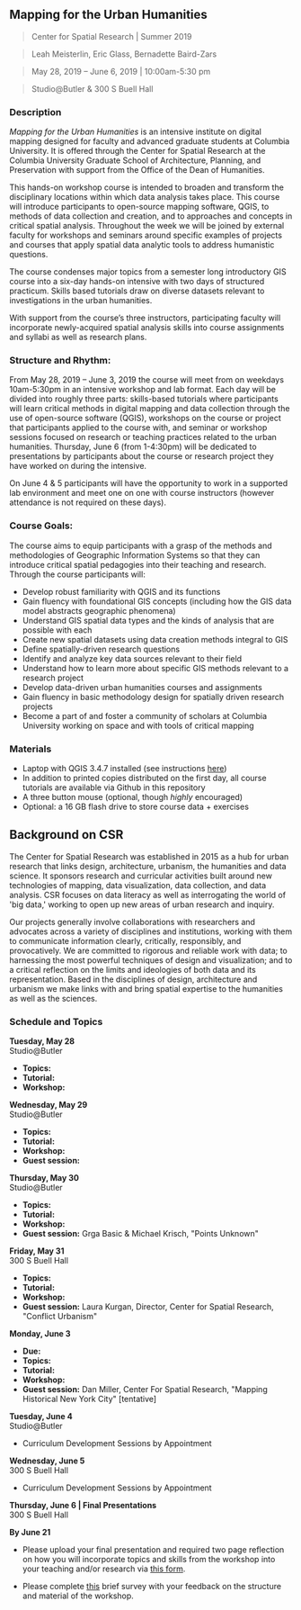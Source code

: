 ## Mapping for the Urban Humanities
>Center for Spatial Research | Summer 2019

>Leah Meisterlin, Eric Glass, Bernadette Baird-Zars

>May 28, 2019 – June 6, 2019 | 10:00am-5:30 pm

>Studio@Butler & 300 S Buell Hall

### Description

*Mapping for the Urban Humanities* is an intensive institute on digital mapping designed for faculty and advanced graduate students at Columbia University. It is offered through the Center for Spatial Research at the Columbia University Graduate School of Architecture, Planning, and Preservation with support from the Office of the Dean of Humanities.

This hands-on workshop course is intended to broaden and transform the disciplinary locations within which data analysis takes place. This course will introduce participants to open-source mapping software, QGIS, to methods of data collection and creation, and to approaches and concepts in critical spatial analysis. Throughout the week we will be joined by external faculty for workshops and seminars around specific examples of projects and courses that apply spatial data analytic tools to address humanistic questions.

The course condenses major topics from a semester long introductory GIS course into a six-day hands-on intensive with two days of structured practicum. Skills based tutorials draw on diverse datasets relevant to investigations in the urban humanities.

With support from the course’s three instructors, participating faculty will incorporate newly-acquired spatial analysis skills into course assignments and syllabi as well as research plans.

### Structure and Rhythm:
From May 28, 2019 – June 3, 2019 the course will meet from on weekdays 10am-5:30pm in an intensive workshop and lab format. Each day will be divided into roughly three parts: skills-based tutorials where participants will learn critical methods in digital mapping and data collection through the use of open-source software (QGIS), workshops on the course or project that participants applied to the course with, and seminar or workshop sessions focused on research or teaching practices related to the urban humanities.
Thursday, June 6 (from 1-4:30pm) will be dedicated to presentations by participants about the course or research project they have worked on during the intensive.

On June 4 & 5 participants will have the opportunity to work in a supported lab environment and meet one on one with course instructors (however attendance is not required on these days).



### Course Goals:
The course aims to equip participants with a grasp of the methods and methodologies of Geographic Information Systems so that they can introduce critical spatial pedagogies into their teaching and research. Through the course participants will:
*	Develop robust familiarity with QGIS and its functions
*	Gain fluency with foundational GIS concepts (including how the GIS data model abstracts geographic phenomena)
*	Understand GIS spatial data types and the kinds of analysis that are possible with each
*	Create new spatial datasets using data creation methods integral to GIS
*	Define spatially-driven research questions
*	Identify and analyze key data sources relevant to their field
*	Understand how to learn more about specific GIS methods relevant to a research project
*	Develop data-driven urban humanities courses and assignments
*	Gain fluency in basic methodology design for spatially driven research projects
*	Become a part of and foster a community of scholars at Columbia University working on space and with tools of critical mapping



### Materials
* Laptop with QGIS 3.4.7 installed (see instructions [here](/Resources/DownloadingQGIS.md))
* In addition to printed copies distributed on the first day, all course tutorials are available via Github in this repository
* A three button mouse (optional, though *highly* encouraged)
* Optional: a 16 GB flash drive to store course data + exercises

## Background on CSR
The Center for Spatial Research was established in 2015 as a hub for urban research that links design, architecture, urbanism, the humanities and data science. It sponsors research and curricular activities built around new technologies of mapping, data visualization, data collection, and data analysis. CSR focuses on data literacy as well as interrogating the world of 'big data,' working to open up new areas of urban research and inquiry.

Our projects generally involve collaborations with researchers and advocates across a variety of disciplines and institutions, working with them to communicate information clearly, critically, responsibly, and provocatively. We are committed to rigorous and reliable work with data; to harnessing the most powerful techniques of design and visualization; and to a critical reflection on the limits and ideologies of both data and its representation. Based in the disciplines of design, architecture and urbanism we make links with and bring spatial expertise to the humanities as well as the sciences.


### Schedule and Topics
**Tuesday, May 28**  
Studio@Butler
* **Topics:**
* **Tutorial:**
* **Workshop:**

**Wednesday, May 29**  
Studio@Butler
* **Topics:**
* **Tutorial:**
* **Workshop:**
* **Guest session:**

**Thursday, May 30**  
Studio@Butler
* **Topics:**
* **Tutorial:**
* **Workshop:**
* **Guest session:** Grga Basic & Michael Krisch, "Points Unknown"

**Friday, May 31**  
300 S Buell Hall
* **Topics:**
* **Tutorial:**
* **Workshop:**
* **Guest session:** Laura Kurgan, Director, Center for Spatial Research, "Conflict Urbanism"

**Monday, June 3**  
* **Due:**
* **Topics:**
* **Tutorial:**
* **Workshop:**
* **Guest session:** Dan Miller, Center For Spatial Research, "Mapping Historical New York City" [tentative]

**Tuesday, June 4**  
Studio@Butler
* Curriculum Development Sessions by Appointment

**Wednesday, June 5**  
300 S Buell Hall
* Curriculum Development Sessions by Appointment

**Thursday, June 6 | Final Presentations**  
300 S Buell Hall


**By June 21**
- Please upload your final presentation and required two page reflection on how you will incorporate topics and skills from the workshop into your teaching and/or research via [this form](https://docs.google.com/forms/d/e/1FAIpQLSdTPyUYdNniXsnMi2BtIr4gagNFNUDUZi1w27aL3ZJvoFulFw/viewform?usp=sf_link).

- Please complete [this](https://docs.google.com/forms/d/e/1FAIpQLSearZxxg-hdlYquE0gQZ8akofojDCf_1eJrvAzjh3PPLWra_A/viewform?usp=sf_link) brief survey with your feedback on the structure and material of the workshop.
